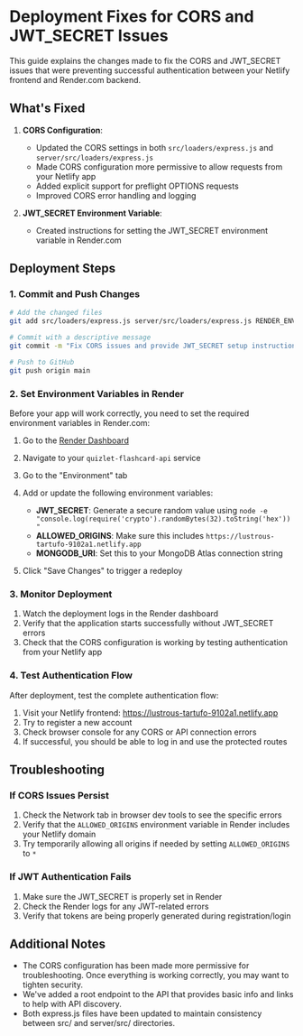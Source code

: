 # Deployment Fixes for CORS and JWT_SECRET Issues

This guide explains the changes made to fix the CORS and JWT_SECRET issues that were preventing successful authentication between your Netlify frontend and Render.com backend.

## What's Fixed

1. **CORS Configuration**: 
   - Updated the CORS settings in both `src/loaders/express.js` and `server/src/loaders/express.js`
   - Made CORS configuration more permissive to allow requests from your Netlify app
   - Added explicit support for preflight OPTIONS requests
   - Improved CORS error handling and logging

2. **JWT_SECRET Environment Variable**:
   - Created instructions for setting the JWT_SECRET environment variable in Render.com

## Deployment Steps

### 1. Commit and Push Changes

```bash
# Add the changed files
git add src/loaders/express.js server/src/loaders/express.js RENDER_ENV_SETUP.md DEPLOYMENT_FIXES.md

# Commit with a descriptive message
git commit -m "Fix CORS issues and provide JWT_SECRET setup instructions"

# Push to GitHub
git push origin main
```

### 2. Set Environment Variables in Render

Before your app will work correctly, you need to set the required environment variables in Render.com:

1. Go to the [Render Dashboard](https://dashboard.render.com/)
2. Navigate to your `quizlet-flashcard-api` service
3. Go to the "Environment" tab
4. Add or update the following environment variables:
   - **JWT_SECRET**: Generate a secure random value using `node -e "console.log(require('crypto').randomBytes(32).toString('hex'))"`
   - **ALLOWED_ORIGINS**: Make sure this includes `https://lustrous-tartufo-9102a1.netlify.app`
   - **MONGODB_URI**: Set this to your MongoDB Atlas connection string

5. Click "Save Changes" to trigger a redeploy

### 3. Monitor Deployment

1. Watch the deployment logs in the Render dashboard
2. Verify that the application starts successfully without JWT_SECRET errors
3. Check that the CORS configuration is working by testing authentication from your Netlify app

### 4. Test Authentication Flow

After deployment, test the complete authentication flow:

1. Visit your Netlify frontend: https://lustrous-tartufo-9102a1.netlify.app
2. Try to register a new account
3. Check browser console for any CORS or API connection errors
4. If successful, you should be able to log in and use the protected routes

## Troubleshooting

### If CORS Issues Persist

1. Check the Network tab in browser dev tools to see the specific errors
2. Verify that the `ALLOWED_ORIGINS` environment variable in Render includes your Netlify domain
3. Try temporarily allowing all origins if needed by setting `ALLOWED_ORIGINS` to `*`

### If JWT Authentication Fails

1. Make sure the JWT_SECRET is properly set in Render
2. Check the Render logs for any JWT-related errors
3. Verify that tokens are being properly generated during registration/login

## Additional Notes

- The CORS configuration has been made more permissive for troubleshooting. Once everything is working correctly, you may want to tighten security.
- We've added a root endpoint to the API that provides basic info and links to help with API discovery.
- Both express.js files have been updated to maintain consistency between src/ and server/src/ directories. 